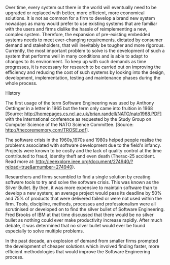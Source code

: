 Over time, every system out there in the world will eventually need to be upgraded or replaced with better, more efficient, more economical solutions. It is not as common for a firm to develop a brand new system nowadays as many would prefer to use existing systems that are familiar with the users and firms dislike the hassle of reimplementing a new, complex system. Therefore, the expansion of pre-existing embedded systems needs to meet ever-changing requirements, dictated by consumer demand and stakeholders, that will inevitably be tougher and more rigorous. Currently, the most important problem to solve is the development of such a system that performs well in many conditions and is able to adapt to changes to its environment. To keep up with such demands as time progresses, it is necessary for research to be carried out on improving the efficiency and reducing the cost of such systems by looking into the design, development, implementation, testing and maintenance phases during the whole process. 

History

The first usage of the term Software Engineering was used by Anthony Oettinger in a letter in 1965 but the term only came into fruition in 1968 [Source: http://homepages.cs.ncl.ac.uk/brian.randell/NATO/nato1968.PDF]  with the international conference as requested by the Study Group on Computer Science of the NATO Science Committee. [Source: http://thecorememory.com/TROSE.pdf].

The software crisis in the 1960s,1970s and 1980s helped people realise the problems associated with software development due to the field's infancy. Projects were known to be costly and the lack of quality control at the time contributed to fraud, identity theft and even death (Therac-25 accident. Read more at: http://ieeexplore.ieee.org/document/274940/?reload=true&arnumber=274940).

Researchers and firms scrambled to find a single solution by creating software tools to try and solve the software crisis. This was known as the Silver Bullet. By then, it was more expensive to maintain software than to develop a new system; an average project would pass its deadline by 50% and 75% of products that were delivered failed or were not used within the firm. Tools, discipline, methods, processes and professionalism were all scrutinised or developed on to find the silver bullet of Software Engineering. Fred Brooks of IBM at that time discussed that there would be no silver bullet as nothing could ever make productivity increase rapidly. After much debate, it was determined that no silver bullet would ever be found especially to solve multiple problems.

In the past decade, an explosion of demand from smaller firms prompted the development of cheaper solutions which involved finding faster, more efficient methodologies that would improve the Software Engineering process.

